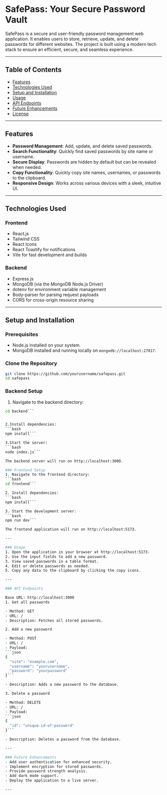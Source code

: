 # SafePass: Your Secure Password Vault

SafePass is a secure and user-friendly password management web application. It enables users to store, retrieve, update, and delete passwords for different websites. The project is built using a modern tech stack to ensure an efficient, secure, and seamless experience.

---

## Table of Contents

- [Features](#features)
- [Technologies Used](#technologies-used)
- [Setup and Installation](#setup-and-installation)
- [Usage](#usage)
- [API Endpoints](#api-endpoints)
- [Future Enhancements](#future-enhancements)
- [License](#license)

---

## Features

- **Password Management**: Add, update, and delete saved passwords.
- **Search Functionality**: Quickly find saved passwords by site name or username.
- **Secure Display**: Passwords are hidden by default but can be revealed when needed.
- **Copy Functionality**: Quickly copy site names, usernames, or passwords to the clipboard.
- **Responsive Design**: Works across various devices with a sleek, intuitive UI.

---

## Technologies Used

### Frontend

- React.js
- Tailwind CSS
- React Icons
- React Toastify for notifications
- Vite for fast development and builds

### Backend

- Express.js
- MongoDB (via the MongoDB Node.js Driver)
- dotenv for environment variable management
- Body-parser for parsing request payloads
- CORS for cross-origin resource sharing

---

## Setup and Installation

### Prerequisites

- Node.js installed on your system.
- MongoDB installed and running locally on `mongodb://localhost:27017`.

### Clone the Repository

```bash
git clone https://github.com/yourusername/safepass.git
cd safepass
```

### Backend Setup
1. Navigate to the backend directory:
```bash
cd backend```


2.Install dependencies:
```bash
npm install```

3.Start the server:
```bash
node index.js```

The backend server will run on http://localhost:3000.

### Frontend Setup
1. Navigate to the frontend directory:
```bash
cd frontend```

2. Install dependencies:
```bash
npm install```

3. Start the development server:
```bash
npm run dev```

The frontend application will run on http://localhost:5173.

---

### Usage
1. Open the application in your browser at http://localhost:5173.
2. Use the input fields to add a new password.
3. View saved passwords in a table format.
4. Edit or delete passwords as needed.
5. Copy any data to the clipboard by clicking the copy icons.

---

### API Endpoints

Base URL: http://localhost:3000
1. Get all passwords

- Method: GET
- URL: /
- Description: Fetches all stored passwords.

2. Add a new password

- Method: POST
- URL: /
- Payload:
```json
{
  "site": "example.com",
  "username": "yourusername",
  "password": "yourpassword"
}```

- Description: Adds a new password to the database.

3. Delete a password

- Method: DELETE
- URL: /
- Payload:
```json
{
  "id": "unique-id-of-password"
}```

- Description: Deletes a password from the database.

---

### Future Enhancements
- Add user authentication for enhanced security.
- Implement encryption for stored passwords.
- Provide password strength analysis.
- Add dark mode support.
- Deploy the application to a live server.

---